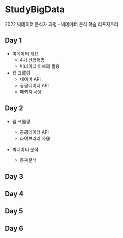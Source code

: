# StudyBigData
2022 빅데이터 분석가 과정 - 빅데이터 분석 학습 리포지토리

## Day 1
- 빅데이터 개요
  - 4차 산업혁명
  - 빅데이터 이해와 활용
- 웹 크롤링
  - 네이버 API
  - 공공데이터 API
  - 패키지 사용
  
## Day 2
- 웹 크롤링
  - 공공데이터 API
  - 라이브러리 사용

- 빅데이터 분석
  - 통계분석

## Day 3

## Day 4

## Day 5

## Day 6

